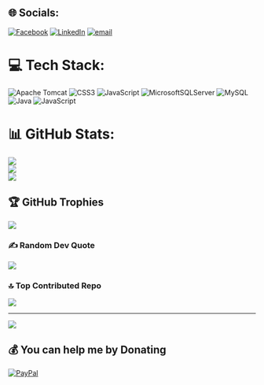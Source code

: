 
## 🌐 Socials:
[![Facebook](https://img.shields.io/badge/Facebook-%231877F2.svg?logo=Facebook&logoColor=white)](https://facebook.com/rina.invinsible) [![LinkedIn](https://img.shields.io/badge/LinkedIn-%230077B5.svg?logo=linkedin&logoColor=white)](https://linkedin.com/in/vu-duc-dai-381b4b356) [![email](https://img.shields.io/badge/Email-D14836?logo=gmail&logoColor=white)](mailto:shinnolove.2004@gmail.com) 

# 💻 Tech Stack:
![Apache Tomcat](https://img.shields.io/badge/apache%20tomcat-%23F8DC75.svg?style=flat-square&logo=apache-tomcat&logoColor=black) ![CSS3](https://img.shields.io/badge/css3-%231572B6.svg?style=flat-square&logo=css3&logoColor=white) ![JavaScript](https://img.shields.io/badge/javascript-%23323330.svg?style=flat-square&logo=javascript&logoColor=%23F7DF1E) ![MicrosoftSQLServer](https://img.shields.io/badge/Microsoft%20SQL%20Server-CC2927?style=flat-square&logo=microsoft%20sql%20server&logoColor=white) ![MySQL](https://img.shields.io/badge/mysql-4479A1.svg?style=flat-square&logo=mysql&logoColor=white) ![Java](https://img.shields.io/badge/java-%23ED8B00.svg?style=flat-square&logo=openjdk&logoColor=white) ![JavaScript](https://img.shields.io/badge/javascript-%23323330.svg?style=flat-square&logo=javascript&logoColor=%23F7DF1E)
# 📊 GitHub Stats:
![](https://github-readme-stats.vercel.app/api?username=rinauwu2004&theme=dark&hide_border=true&include_all_commits=false&count_private=false)<br/>
![](https://nirzak-streak-stats.vercel.app/?user=rinauwu2004&theme=dark&hide_border=true)<br/>
![](https://github-readme-stats.vercel.app/api/top-langs/?username=rinauwu2004&theme=dark&hide_border=true&include_all_commits=false&count_private=false&layout=compact)

## 🏆 GitHub Trophies
![](https://github-profile-trophy.vercel.app/?username=rinauwu2004&theme=radical&no-frame=true&no-bg=false&margin-w=4)

### ✍️ Random Dev Quote
![](https://quotes-github-readme.vercel.app/api?type=horizontal&theme=tokyonight)

### 🔝 Top Contributed Repo
![](https://github-contributor-stats.vercel.app/api?username=rinauwu2004&limit=5&theme=dark&combine_all_yearly_contributions=true)

---
[![](https://visitcount.itsvg.in/api?id=rinauwu2004&icon=0&color=0)](https://visitcount.itsvg.in)

  ## 💰 You can help me by Donating
  [![PayPal](https://img.shields.io/badge/PayPal-00457C?style=for-the-badge&logo=paypal&logoColor=white)](https://paypal.me/rina04126) 

  
<!-- Proudly created with GPRM ( https://gprm.itsvg.in ) -->
